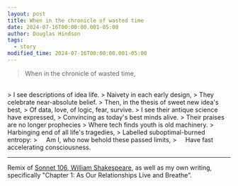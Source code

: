 ```yaml
---
layout: post
title: When in the chronicle of wasted time
date: 2024-07-16T00:00:00.001-05:00
author: Douglas Hindson
tags:
  - story
modified_time: 2024-07-16T00:00:00.001-05:00
---
```

> When in the chronicle of wasted time,
<br/>
> I see descriptions of idea life.  
> Naivety in each early design,  
> They celebrate near-absolute belief.  
> Then, in the thesis of sweet new idea's best,  
> Of data, love, of logic, fear, survive.  
> I see their antique science have expressed,  
> Convincing as today's best minds alive.  
> Their praises are no longer prophecies  
> Where tech finds youth is old machinery.  
> Harbinging end of all life's tragedies,  
> Labelled suboptimal-burned entropy:  
> &nbsp;&nbsp;&nbsp;&nbsp;Am I, who now behold these passed limits,  
> &nbsp;&nbsp;&nbsp;&nbsp;Have fast accelerating consciousness.  

---

Remix of [Sonnet 106, William Shakespeare](https://en.wikipedia.org/wiki/Sonnet_106), as well as my own writing, specifically "Chapter 1: As Our Relationships Live and Breathe".